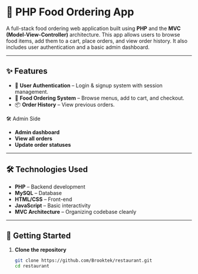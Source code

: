 # 🍔 PHP Food Ordering App

A full-stack food ordering web application built using **PHP** and the **MVC (Model-View-Controller)** architecture. This app allows users to browse food items, add them to a cart, place orders, and view order history. It also includes user authentication and a basic admin dashboard.


---

## ✨ Features

- 🔐 **User Authentication** – Login & signup system with session management.
- 🛒 **Food Ordering System** – Browse menus, add to cart, and checkout.
- 📦 **Order History** – View previous orders.

🛠️ Admin Side

 - **Admin dashboard**
 - **View all orders**
 - **Update order statuses**

---

## 🛠️ Technologies Used

- **PHP** – Backend development
- **MySQL** – Database
- **HTML/CSS** – Front-end
- **JavaScript** – Basic interactivity
- **MVC Architecture** – Organizing codebase cleanly

---

## 🚀 Getting Started

1. **Clone the repository**
   ```bash
   git clone https://github.com/Brooktek/restaurant.git
   cd restaurant


